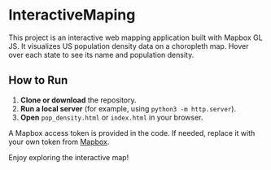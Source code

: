# InteractiveMaping

This project is an interactive web mapping application built with Mapbox GL JS. It visualizes US population density data on a choropleth map. Hover over each state to see its name and population density.

## How to Run

1. **Clone or download** the repository.
2. **Run a local server** (for example, using `python3 -m http.server`).
3. **Open** `pop_density.html` or `index.html` in your browser.

A Mapbox access token is provided in the code. If needed, replace it with your own token from [Mapbox](https://www.mapbox.com).

Enjoy exploring the interactive map!
